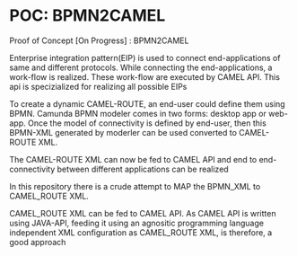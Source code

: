 # POC: BPMN2CAMEL
Proof of Concept [On Progress] : BPMN2CAMEL

Enterprise integration pattern(EIP) is used to connect end-applications of same and different protocols.
While connecting the end-applications, a work-flow is realized. These work-flow are executed by CAMEL API. This api is specizialized for realizing all possible EIPs

To create a dynamic CAMEL-ROUTE, an end-user could define them using BPMN. Camunda BPMN modeler comes in two forms: desktop app or web-app.
Once the model of connectivity is defined by end-user, then this BPMN-XML generated by moderler can be used converted to CAMEL-ROUTE XML. 

The CAMEL-ROUTE XML can now be fed to CAMEL API and end to end-connectivity between different applications can be realized

In this repository there is a crude attempt to MAP the BPMN_XML to CAMEL_ROUTE XML.

CAMEL_ROUTE XML can be fed to CAMEL API. As CAMEL API is written using JAVA-API, feeding it using an agnositic programming language independent XML configuration as CAMEL_ROUTE XML, is therefore, a good approach
 
